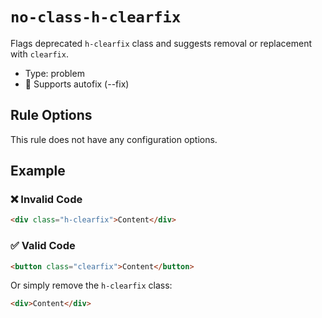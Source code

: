 # `no-class-h-clearfix`

Flags deprecated `h-clearfix` class and suggests removal or replacement with `clearfix`.

- Type: problem
- 🔧 Supports autofix (--fix)

## Rule Options

This rule does not have any configuration options.

## Example

### ❌ Invalid Code

```html
<div class="h-clearfix">Content</div>
```

### ✅ Valid Code

```html
<button class="clearfix">Content</button>
```

Or simply remove the `h-clearfix` class:

```html
<div>Content</div>
```
